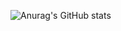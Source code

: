 ![Anurag's GitHub stats](https://github-readme-stats.vercel.app/api?username=Wolowit&show_icons=true&theme=radical)
